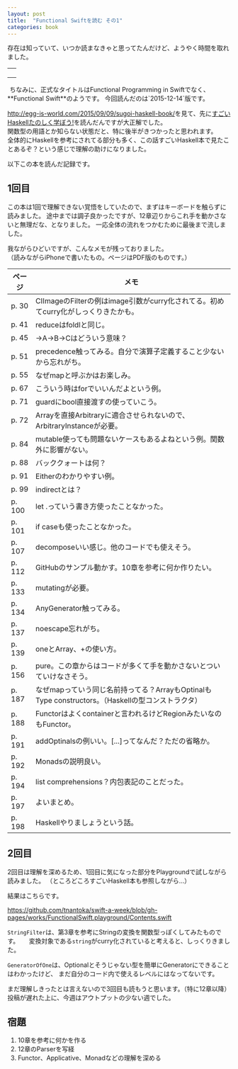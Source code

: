 ```yaml
---
layout: post
title:  "Functional Swiftを読む その1"
categories: book
---
```


存在は知っていて、いつか読まなきゃと思ってたんだけど、ようやく時間を取れました。

<table cellpadding="0" cellspacing="0" border="0" style=" border-style: none; width:170px;"><tr style="border-style:none;"><td style="vertical-align:top; border-style:none; padding:10px;"><a href="http://px.a8.net/svt/ejp?a8mat=1NWF4Y+EFRJQY+249K+BWGDT&a8ejpredirect=http%3A%2F%2Fwww.amazon.co.jp%2Fdp%2FB00UY3K04O%2F%3Ftag%3Da8-affi-255514-22" target="_blank"><img border="0" alt="" src="http://ecx.images-amazon.com/images/I/31rBSsCp5GL._SS160_.jpg" /></a></td></tr><tr style="border-style:none;"></tr></table>
<img border="0" width="1" height="1" src="http://www12.a8.net/0.gif?a8mat=1NWF4Y+EFRJQY+249K+BWGDT" alt="">
ちなみに、正式なタイトルはFunctional Programming in Swiftでなく、**Functional Swift**のようです。  
今回読んだのは`2015-12-14`版です。

<http://egg-is-world.com/2015/09/09/sugoi-haskell-book/>を見て、先に[すごいHaskellたのしく学ぼう!](http://px.a8.net/svt/ejp?a8mat=1NWF4Y+EFRJQY+249K+BWGDT&a8ejpredirect=http%3A%2F%2Fwww.amazon.co.jp%2Fdp%2F4274068854%2F%3Ftag%3Da8-affi-255514-22)を読んだんですが大正解でした。  
関数型の用語とか知らない状態だと、特に後半がきつかったと思われます。  
全体的にHaskellを参考にされてる部分も多く、この話すごいHaskell本で見たことあるぞ？という感じで理解の助けになりました。

以下この本を読んだ記録です。

## 1回目

この本は1回で理解できない覚悟をしていたので、まずはキーボードを触らずに読みました。
途中までは調子良かったですが、12章辺りからこれ手を動かさないと無理だな、となりました。
一応全体の流れをつかむために最後まで流しました。

我ながらひどいですが、こんなメモが残っておりました。  
（読みながらiPhoneで書いたもの。ページはPDF版のものです。）

ページ | メモ
-- | --
p. 30 | CIImageのFilterの例はimage引数がcurry化されてる。初めてcurry化がしっくりきたかも。
p. 41 | reduceはfoldlと同じ。
p. 45 | ->A->B->Cはどういう意味？
p. 51 | precedence触ってみる。自分で演算子定義すること少ないから忘れがち。
p. 55 | なぜmapと呼ぶかはお楽しみ。
p. 67 | こういう時はforでいいんだよという例。
p. 71 | guardにbool直接渡すの使っていこう。
p. 72 | Arrayを直接Arbitraryに適合させられないので、ArbitraryInstanceが必要。
p. 84 | mutable使っても問題ないケースもあるよねという例。関数外に影響がない。
p. 88 | バッククォートは何？
p. 91 | Eitherのわかりやすい例。
p. 99 | indirectとは？
p. 100 | let .っていう書き方使ったことなかった。
p. 101 | if caseも使ったことなかった。
p. 107 | decomposeいい感じ。他のコードでも使えそう。
p. 112 | GitHubのサンプル動かす。10章を参考に何か作りたい。
p. 133 | mutatingが必要。
p. 134 | AnyGenerator触ってみる。
p. 137 | noescape忘れがち。
p. 139 | oneとArray、+の使い方。
p. 156 | pure。この章からはコードが多くて手を動かさないとついていけなさそう。
p. 187 | なぜmapっていう同じ名前持ってる？ArrayもOptinalもType constructors。（Haskellの型コンストラクタ）
p. 188 | Functorはよくcontainerと言われるけどRegionみたいなのもFunctor。
p. 191 | addOptinalsの例いい。[...]ってなんだ？ただの省略か。
p. 192 | Monadsの説明良い。
p. 194 | list comprehensions？内包表記のことだった。
p. 197 | よいまとめ。
p. 198 | Haskellやりましょうという話。

## 2回目

2回目は理解を深めるため、1回目に気になった部分をPlaygroundで試しながら読みました。
（ところどころすごいHaskell本も参照しながら…）

結果はこちらです。

<https://github.com/tnantoka/swift-a-week/blob/gh-pages/works/FunctionalSwift.playground/Contents.swift>

`StringFilter`は、第3章を参考にStringの変換を関数型っぽくしてみたものです。  　
変換対象である`string`がcurry化されていると考えると、しっくりきました。

`GeneratorOfOne`は、Optionalとそうじゃない型を簡単にGeneratorにできることはわかったけど、
まだ自分のコード内で使えるレベルにはなってないです。

まだ理解しきったとは言えないので3回目も読もうと思います。（特に12章以降）  
投稿が遅れた上に、今週はアウトプットの少ない週でした。

## 宿題

1. 10章を参考に何かを作る
2. 12章のParserを写経
3. Functor、Applicative、Monadなどの理解を深める 

